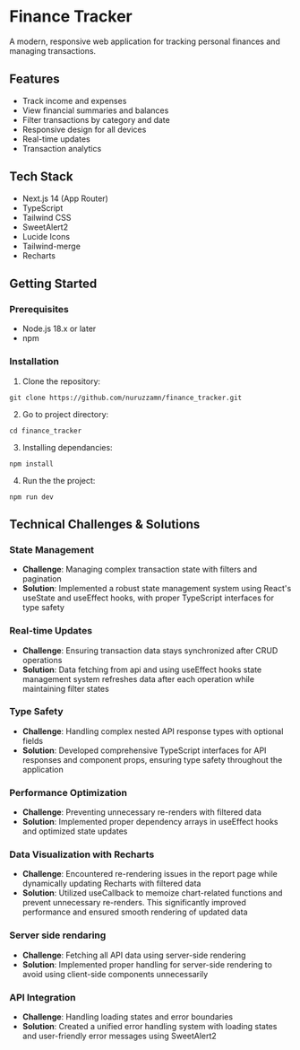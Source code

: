 # Finance Tracker

A modern, responsive web application for tracking personal finances and managing transactions.

## Features

-  Track income and expenses
-  View financial summaries and balances
-  Filter transactions by category and date
-  Responsive design for all devices
-  Real-time updates
-  Transaction analytics

## Tech Stack

- Next.js 14 (App Router)
- TypeScript
- Tailwind CSS
- SweetAlert2
- Lucide Icons
- Tailwind-merge
- Recharts

## Getting Started

### Prerequisites

- Node.js 18.x or later
- npm

### Installation

1. Clone the repository:

```
git clone https://github.com/nuruzzamn/finance_tracker.git
```

2. Go to project directory:

```
cd finance_tracker
```

3. Installing dependancies:

```
npm install
```

4. Run the the project:

```
npm run dev
```

## Technical Challenges & Solutions

### State Management
- **Challenge**: Managing complex transaction state with filters and pagination
- **Solution**: Implemented a robust state management system using React's useState and useEffect hooks, with proper TypeScript interfaces for type safety

### Real-time Updates
- **Challenge**: Ensuring transaction data stays synchronized after CRUD operations
- **Solution**: Data fetching from api and using useEffect hooks state management system refreshes data after each operation while maintaining filter states

### Type Safety
- **Challenge**: Handling complex nested API response types with optional fields
- **Solution**: Developed comprehensive TypeScript interfaces for API responses and component props, ensuring type safety throughout the application

### Performance Optimization
- **Challenge**: Preventing unnecessary re-renders with filtered data
- **Solution**: Implemented proper dependency arrays in useEffect hooks and optimized state updates

### Data Visualization with Recharts
- **Challenge**: Encountered re-rendering issues in the report page while dynamically updating Recharts with filtered data
- **Solution**: Utilized useCallback to memoize chart-related functions and prevent unnecessary re-renders. This significantly improved performance and ensured smooth rendering of updated data

### Server side rendaring
- **Challenge**: Fetching all API data using server-side rendering
- **Solution**: Implemented proper handling for server-side rendering to avoid using client-side components unnecessarily

### API Integration
- **Challenge**: Handling loading states and error boundaries
- **Solution**: Created a unified error handling system with loading states and user-friendly error messages using SweetAlert2